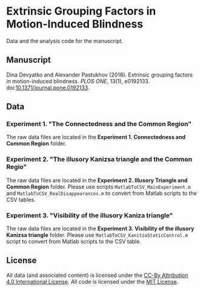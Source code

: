 # Extrinsic Grouping Factors in Motion-Induced Blindness
Data and the analysis code for the  manuscript.

## Manuscript
Dina Devyatko and Alexander Pastukhov (2018). Extrinsic grouping factors in motion-induced blindness. _PLOS ONE_, 13(1), e0192133. doi:[10.1371/journal.pone.0192133](https://doi.org/10.1371/journal.pone.0192133).

## Data

### Experiment 1. "The Connectedness and the Common Region"
The raw data files are located in the __Experiment 1. Connectedness and Common Region__ folder. 

### Experiment 2. "The illusory Kanizsa triangle and the Common Regio"
The raw data files are located in the __Experiment 2. Illusory Triangle and Common Region__ folder. Please use scripts `MatlabToCSV_MainExperiment.m` and `MatlabToCSV_RealDisappearances.m` to convert from Matlab scripts to the CSV tables.

### Experiment 3. "Visibility of the illusory Kaniza triangle"
The raw data files are located in the __Experiment 3. Visibility of the illusory Kanizsa triangle__ folder. Please use `MatlabToCSV_KanitzaStaticControl.m` script to convert from Matlab scripts to the CSV table.

## License
All data (and associated content) is licensed under the [CC-By Attribution 4.0 International License](https://creativecommons.org/licenses/by/4.0/). All code is licensed
under the [MIT License](http://www.opensource.org/licenses/mit-license.php).
